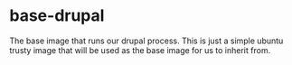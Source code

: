 # base-drupal
The base image that runs our drupal process.
This is just a simple ubuntu trusty image that will be used as the base image for us to inherit from.
